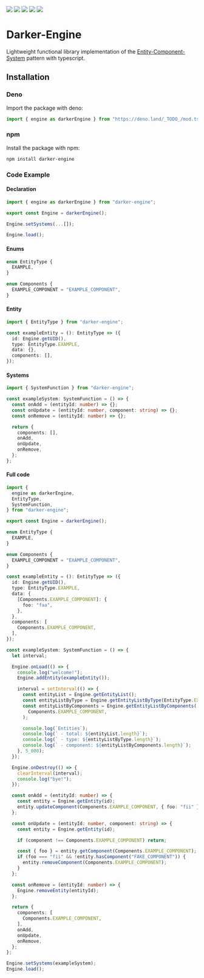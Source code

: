 [![](https://img.shields.io/badge/dependencies-0-yellow?style=for-the-badge)](https://www.npmjs.com/package/darker-engine?activeTab=dependencies)
[![](https://img.shields.io/github/workflow/status/darkaqua/darker-engine/Tests?label=Tests&style=for-the-badge)](https://github.com/darkaqua/darker-engine/actions/workflows/tests.yml)
[![](https://img.shields.io/github/workflow/status/darkaqua/darker-engine/Publish?label=Build&style=for-the-badge)](https://github.com/darkaqua/darker-engine/actions/workflows/publish.yml)
[![](https://img.shields.io/npm/v/darker-engine?style=for-the-badge)](https://www.npmjs.com/package/darker-engine)
[![](https://img.shields.io/bundlephobia/min/darker-engine?label=BUILD%20SIZE&style=for-the-badge)](https://www.npmjs.com/package/darker-engine)

# Darker-Engine

Lightweight functional library implementation of the
[Entity-Component-System](https://en.wikipedia.org/wiki/Entity_component_system)
pattern with typescript.

## Installation

### Deno

Import the package with deno:

```ts
import { engine as darkerEngine } from "https://deno.land/_TODO_/mod.ts";
```

### npm

Install the package with npm:

```bash
npm install darker-engine
```

### Code Example

#### Declaration

```ts
import { engine as darkerEngine } from "darker-engine";

export const Engine = darkerEngine();

Engine.setSystems(...[]);

Engine.load();
```

#### Enums

```ts
enum EntityType {
  EXAMPLE,
}

enum Components {
  EXAMPLE_COMPONENT = "EXAMPLE_COMPONENT",
}
```

#### Entity

```ts
import { EntityType } from "darker-engine";

const exampleEntity = (): EntityType => ({
  id: Engine.getUID(),
  type: EntityType.EXAMPLE,
  data: {},
  components: [],
});
```

#### Systems

```ts
import { SystemFunction } from "darker-engine";

const exampleSystem: SystemFunction = () => {
  const onAdd = (entityId: number) => {};
  const onUpdate = (entityId: number, component: string) => {};
  const onRemove = (entityId: number) => {};

  return {
    components: [],
    onAdd,
    onUpdate,
    onRemove,
  };
};
```

#### Full code

```ts
import {
  engine as darkerEngine,
  EntityType,
  SystemFunction,
} from "darker-engine";

export const Engine = darkerEngine();

enum EntityType {
  EXAMPLE,
}

enum Components {
  EXAMPLE_COMPONENT = "EXAMPLE_COMPONENT",
}

const exampleEntity = (): EntityType => ({
  id: Engine.getUID(),
  type: EntityType.EXAMPLE,
  data: {
    [Components.EXAMPLE_COMPONENT]: {
      foo: "faa",
    },
  },
  components: [
    Components.EXAMPLE_COMPONENT,
  ],
});

const exampleSystem: SystemFunction = () => {
  let interval;

  Engine.onLoad(() => {
    console.log("welcome!");
    Engine.addEntity(exampleEntity());

    interval = setInterval(() => {
      const entityList = Engine.getEntityList();
      const entityListByType = Engine.getEntityListByType(EntityType.EXAMPLE);
      const entityListByComponents = Engine.getEntityListByComponents(
        Components.EXAMPLE_COMPONENT,
      );

      console.log(`Entities`);
      console.log(` - total: ${entityList.length}`);
      console.log(` - type: ${entityListByType.length}`);
      console.log(` - component: ${entityListByComponents.length}`);
    }, 5_000);
  });

  Engine.onDestroy(() => {
    clearInterval(interval);
    console.log("bye!");
  });

  const onAdd = (entityId: number) => {
    const entity = Engine.getEntity(id);
    entity.updateComponent(Components.EXAMPLE_COMPONENT, { foo: "fii" });
  };

  const onUpdate = (entityId: number, component: string) => {
    const entity = Engine.getEntity(id);

    if (component !== Components.EXAMPLE_COMPONENT) return;

    const { foo } = entity.getComponent(Components.EXAMPLE_COMPONENT);
    if (foo === "fii" && !entity.hasComponent("FAKE_COMPONENT")) {
      entity.removeComponent(Components.EXAMPLE_COMPONENT);
    }
  };

  const onRemove = (entityId: number) => {
    Engine.removeEntity(entityId);
  };

  return {
    components: [
      Components.EXAMPLE_COMPONENT,
    ],
    onAdd,
    onUpdate,
    onRemove,
  };
};

Engine.setSystems(exampleSystem);
Engine.load();
```
